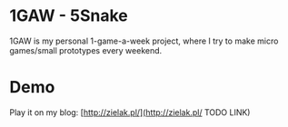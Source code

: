 # 1GAW - 5Snake

1GAW is my personal 1-game-a-week project, where I try to make micro games/small prototypes every weekend.

# Demo

Play it on my blog: [http://zielak.pl/](http://zielak.pl/ TODO LINK)
